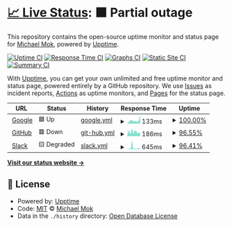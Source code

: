 # [📈 Live Status](https://pmmmwh.github.io/upptime): <!--live status--> **🟧 Partial outage**

This repository contains the open-source uptime monitor and status page for [Michael Mok](https://pmmmwh.com), powered by [Upptime](https://github.com/upptime/upptime).

[![Uptime CI](https://github.com/pmmmwh/upptime/workflows/Uptime%20CI/badge.svg)](https://github.com/pmmmwh/upptime/actions?query=workflow%3A%22Uptime+CI%22)
[![Response Time CI](https://github.com/pmmmwh/upptime/workflows/Response%20Time%20CI/badge.svg)](https://github.com/pmmmwh/upptime/actions?query=workflow%3A%22Response+Time+CI%22)
[![Graphs CI](https://github.com/pmmmwh/upptime/workflows/Graphs%20CI/badge.svg)](https://github.com/pmmmwh/upptime/actions?query=workflow%3A%22Graphs+CI%22)
[![Static Site CI](https://github.com/pmmmwh/upptime/workflows/Static%20Site%20CI/badge.svg)](https://github.com/pmmmwh/upptime/actions?query=workflow%3A%22Static+Site+CI%22)
[![Summary CI](https://github.com/pmmmwh/upptime/workflows/Summary%20CI/badge.svg)](https://github.com/pmmmwh/upptime/actions?query=workflow%3A%22Summary+CI%22)

With [Upptime](https://upptime.js.org), you can get your own unlimited and free uptime monitor and status page, powered entirely by a GitHub repository. We use [Issues](https://github.com/pmmmwh/upptime/issues) as incident reports, [Actions](https://github.com/pmmmwh/upptime/actions) as uptime monitors, and [Pages](https://pmmmwh.github.io/upptime) for the status page.

<!--start: status pages-->
<!-- This summary is generated by Upptime (https://github.com/upptime/upptime) -->
<!-- Do not edit this manually, your changes will be overwritten -->
<!-- prettier-ignore -->
| URL | Status | History | Response Time | Uptime |
| --- | ------ | ------- | ------------- | ------ |
| <img alt="" src="https://icons.duckduckgo.com/ip3/www.google.com.ico" height="13"> [Google](https://www.google.com) | 🟩 Up | [google.yml](https://github.com/pmmmwh/upptime/commits/HEAD/history/google.yml) | <details><summary><img alt="Response time graph" src="./graphs/google/response-time-week.png" height="20"> 133ms</summary><br><a href="https://pmmmwh.github.io/upptime/history/google"><img alt="Response time 107" src="https://img.shields.io/endpoint?url=https%3A%2F%2Fraw.githubusercontent.com%2Fpmmmwh%2Fupptime%2FHEAD%2Fapi%2Fgoogle%2Fresponse-time.json"></a><br><a href="https://pmmmwh.github.io/upptime/history/google"><img alt="24-hour response time 337" src="https://img.shields.io/endpoint?url=https%3A%2F%2Fraw.githubusercontent.com%2Fpmmmwh%2Fupptime%2FHEAD%2Fapi%2Fgoogle%2Fresponse-time-day.json"></a><br><a href="https://pmmmwh.github.io/upptime/history/google"><img alt="7-day response time 133" src="https://img.shields.io/endpoint?url=https%3A%2F%2Fraw.githubusercontent.com%2Fpmmmwh%2Fupptime%2FHEAD%2Fapi%2Fgoogle%2Fresponse-time-week.json"></a><br><a href="https://pmmmwh.github.io/upptime/history/google"><img alt="30-day response time 137" src="https://img.shields.io/endpoint?url=https%3A%2F%2Fraw.githubusercontent.com%2Fpmmmwh%2Fupptime%2FHEAD%2Fapi%2Fgoogle%2Fresponse-time-month.json"></a><br><a href="https://pmmmwh.github.io/upptime/history/google"><img alt="1-year response time 115" src="https://img.shields.io/endpoint?url=https%3A%2F%2Fraw.githubusercontent.com%2Fpmmmwh%2Fupptime%2FHEAD%2Fapi%2Fgoogle%2Fresponse-time-year.json"></a></details> | <details><summary><a href="https://pmmmwh.github.io/upptime/history/google">100.00%</a></summary><a href="https://pmmmwh.github.io/upptime/history/google"><img alt="All-time uptime 100.00%" src="https://img.shields.io/endpoint?url=https%3A%2F%2Fraw.githubusercontent.com%2Fpmmmwh%2Fupptime%2FHEAD%2Fapi%2Fgoogle%2Fuptime.json"></a><br><a href="https://pmmmwh.github.io/upptime/history/google"><img alt="24-hour uptime 100.00%" src="https://img.shields.io/endpoint?url=https%3A%2F%2Fraw.githubusercontent.com%2Fpmmmwh%2Fupptime%2FHEAD%2Fapi%2Fgoogle%2Fuptime-day.json"></a><br><a href="https://pmmmwh.github.io/upptime/history/google"><img alt="7-day uptime 100.00%" src="https://img.shields.io/endpoint?url=https%3A%2F%2Fraw.githubusercontent.com%2Fpmmmwh%2Fupptime%2FHEAD%2Fapi%2Fgoogle%2Fuptime-week.json"></a><br><a href="https://pmmmwh.github.io/upptime/history/google"><img alt="30-day uptime 100.00%" src="https://img.shields.io/endpoint?url=https%3A%2F%2Fraw.githubusercontent.com%2Fpmmmwh%2Fupptime%2FHEAD%2Fapi%2Fgoogle%2Fuptime-month.json"></a><br><a href="https://pmmmwh.github.io/upptime/history/google"><img alt="1-year uptime 99.99%" src="https://img.shields.io/endpoint?url=https%3A%2F%2Fraw.githubusercontent.com%2Fpmmmwh%2Fupptime%2FHEAD%2Fapi%2Fgoogle%2Fuptime-year.json"></a></details>
| <img alt="" src="https://icons.duckduckgo.com/ip3/www.githubstatus.com.ico" height="13"> [GitHub](https://www.githubstatus.com/api/v2/status.json) | 🟥 Down | [git-hub.yml](https://github.com/pmmmwh/upptime/commits/HEAD/history/git-hub.yml) | <details><summary><img alt="Response time graph" src="./graphs/git-hub/response-time-week.png" height="20"> 186ms</summary><br><a href="https://pmmmwh.github.io/upptime/history/git-hub"><img alt="Response time 204" src="https://img.shields.io/endpoint?url=https%3A%2F%2Fraw.githubusercontent.com%2Fpmmmwh%2Fupptime%2FHEAD%2Fapi%2Fgit-hub%2Fresponse-time.json"></a><br><a href="https://pmmmwh.github.io/upptime/history/git-hub"><img alt="24-hour response time 203" src="https://img.shields.io/endpoint?url=https%3A%2F%2Fraw.githubusercontent.com%2Fpmmmwh%2Fupptime%2FHEAD%2Fapi%2Fgit-hub%2Fresponse-time-day.json"></a><br><a href="https://pmmmwh.github.io/upptime/history/git-hub"><img alt="7-day response time 186" src="https://img.shields.io/endpoint?url=https%3A%2F%2Fraw.githubusercontent.com%2Fpmmmwh%2Fupptime%2FHEAD%2Fapi%2Fgit-hub%2Fresponse-time-week.json"></a><br><a href="https://pmmmwh.github.io/upptime/history/git-hub"><img alt="30-day response time 233" src="https://img.shields.io/endpoint?url=https%3A%2F%2Fraw.githubusercontent.com%2Fpmmmwh%2Fupptime%2FHEAD%2Fapi%2Fgit-hub%2Fresponse-time-month.json"></a><br><a href="https://pmmmwh.github.io/upptime/history/git-hub"><img alt="1-year response time 211" src="https://img.shields.io/endpoint?url=https%3A%2F%2Fraw.githubusercontent.com%2Fpmmmwh%2Fupptime%2FHEAD%2Fapi%2Fgit-hub%2Fresponse-time-year.json"></a></details> | <details><summary><a href="https://pmmmwh.github.io/upptime/history/git-hub">96.55%</a></summary><a href="https://pmmmwh.github.io/upptime/history/git-hub"><img alt="All-time uptime 99.28%" src="https://img.shields.io/endpoint?url=https%3A%2F%2Fraw.githubusercontent.com%2Fpmmmwh%2Fupptime%2FHEAD%2Fapi%2Fgit-hub%2Fuptime.json"></a><br><a href="https://pmmmwh.github.io/upptime/history/git-hub"><img alt="24-hour uptime 99.99%" src="https://img.shields.io/endpoint?url=https%3A%2F%2Fraw.githubusercontent.com%2Fpmmmwh%2Fupptime%2FHEAD%2Fapi%2Fgit-hub%2Fuptime-day.json"></a><br><a href="https://pmmmwh.github.io/upptime/history/git-hub"><img alt="7-day uptime 96.55%" src="https://img.shields.io/endpoint?url=https%3A%2F%2Fraw.githubusercontent.com%2Fpmmmwh%2Fupptime%2FHEAD%2Fapi%2Fgit-hub%2Fuptime-week.json"></a><br><a href="https://pmmmwh.github.io/upptime/history/git-hub"><img alt="30-day uptime 97.68%" src="https://img.shields.io/endpoint?url=https%3A%2F%2Fraw.githubusercontent.com%2Fpmmmwh%2Fupptime%2FHEAD%2Fapi%2Fgit-hub%2Fuptime-month.json"></a><br><a href="https://pmmmwh.github.io/upptime/history/git-hub"><img alt="1-year uptime 97.76%" src="https://img.shields.io/endpoint?url=https%3A%2F%2Fraw.githubusercontent.com%2Fpmmmwh%2Fupptime%2FHEAD%2Fapi%2Fgit-hub%2Fuptime-year.json"></a></details>
| <img alt="" src="https://icons.duckduckgo.com/ip3/status.slack.com.ico" height="13"> [Slack](https://status.slack.com/api/v2.0.0/current) | 🟨 Degraded | [slack.yml](https://github.com/pmmmwh/upptime/commits/HEAD/history/slack.yml) | <details><summary><img alt="Response time graph" src="./graphs/slack/response-time-week.png" height="20"> 645ms</summary><br><a href="https://pmmmwh.github.io/upptime/history/slack"><img alt="Response time 244" src="https://img.shields.io/endpoint?url=https%3A%2F%2Fraw.githubusercontent.com%2Fpmmmwh%2Fupptime%2FHEAD%2Fapi%2Fslack%2Fresponse-time.json"></a><br><a href="https://pmmmwh.github.io/upptime/history/slack"><img alt="24-hour response time 329" src="https://img.shields.io/endpoint?url=https%3A%2F%2Fraw.githubusercontent.com%2Fpmmmwh%2Fupptime%2FHEAD%2Fapi%2Fslack%2Fresponse-time-day.json"></a><br><a href="https://pmmmwh.github.io/upptime/history/slack"><img alt="7-day response time 645" src="https://img.shields.io/endpoint?url=https%3A%2F%2Fraw.githubusercontent.com%2Fpmmmwh%2Fupptime%2FHEAD%2Fapi%2Fslack%2Fresponse-time-week.json"></a><br><a href="https://pmmmwh.github.io/upptime/history/slack"><img alt="30-day response time 398" src="https://img.shields.io/endpoint?url=https%3A%2F%2Fraw.githubusercontent.com%2Fpmmmwh%2Fupptime%2FHEAD%2Fapi%2Fslack%2Fresponse-time-month.json"></a><br><a href="https://pmmmwh.github.io/upptime/history/slack"><img alt="1-year response time 292" src="https://img.shields.io/endpoint?url=https%3A%2F%2Fraw.githubusercontent.com%2Fpmmmwh%2Fupptime%2FHEAD%2Fapi%2Fslack%2Fresponse-time-year.json"></a></details> | <details><summary><a href="https://pmmmwh.github.io/upptime/history/slack">96.41%</a></summary><a href="https://pmmmwh.github.io/upptime/history/slack"><img alt="All-time uptime 95.87%" src="https://img.shields.io/endpoint?url=https%3A%2F%2Fraw.githubusercontent.com%2Fpmmmwh%2Fupptime%2FHEAD%2Fapi%2Fslack%2Fuptime.json"></a><br><a href="https://pmmmwh.github.io/upptime/history/slack"><img alt="24-hour uptime 89.53%" src="https://img.shields.io/endpoint?url=https%3A%2F%2Fraw.githubusercontent.com%2Fpmmmwh%2Fupptime%2FHEAD%2Fapi%2Fslack%2Fuptime-day.json"></a><br><a href="https://pmmmwh.github.io/upptime/history/slack"><img alt="7-day uptime 96.41%" src="https://img.shields.io/endpoint?url=https%3A%2F%2Fraw.githubusercontent.com%2Fpmmmwh%2Fupptime%2FHEAD%2Fapi%2Fslack%2Fuptime-week.json"></a><br><a href="https://pmmmwh.github.io/upptime/history/slack"><img alt="30-day uptime 93.20%" src="https://img.shields.io/endpoint?url=https%3A%2F%2Fraw.githubusercontent.com%2Fpmmmwh%2Fupptime%2FHEAD%2Fapi%2Fslack%2Fuptime-month.json"></a><br><a href="https://pmmmwh.github.io/upptime/history/slack"><img alt="1-year uptime 86.15%" src="https://img.shields.io/endpoint?url=https%3A%2F%2Fraw.githubusercontent.com%2Fpmmmwh%2Fupptime%2FHEAD%2Fapi%2Fslack%2Fuptime-year.json"></a></details>

<!--end: status pages-->

[**Visit our status website →**](https://pmmmwh.github.io/upptime)

## 📄 License

- Powered by: [Upptime](https://github.com/upptime/upptime)
- Code: [MIT](./LICENSE) © [Michael Mok](https://pmmmwh.com)
- Data in the `./history` directory: [Open Database License](https://opendatacommons.org/licenses/odbl/1-0/)
